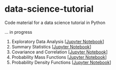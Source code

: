 # data-science-tutorial

Code material for a data science tutorial in Python

... in progress

1. Exploratory Data Analysis [[Jupyter Notebook](code/eda.ipynb)]
2. Summary Statistics [[Jupyter Notebook](code/summary-stats.ipynb)]
3. Covariance and Correlation [[Jupyter Notebook](code/cov-corr.ipynb)]
4. Probability Mass Functions [[Jupyter Notebook](code/pmf_1.ipynb)]
5. Probability Density Functions [[Jupyter Notebook](code/pdf_1.ipynb)]